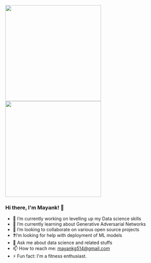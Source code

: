<img src="https://media.giphy.com/media/p4NLw3I4U0idi/giphy.gif" width="300"> <img src= "https://media.giphy.com/media/26tn33aiTi1jkl6H6/giphy.gif" width = "300">

### Hi there, I'm Mayank! 👋

- 🔭 I’m currently working on levelling up my Data science skills
- 🌱 I’m currently learning about Generative Adversarial Networks
- 👯 I’m looking to collaborate on various open source projects
- ❓I’m looking for help with deployment of ML models
- 💬 Ask me about data science and related stuffs
- 📫 How to reach me: mayankg514@gmail.com
- ⚡ Fun fact: I'm a fitness enthusiast.

